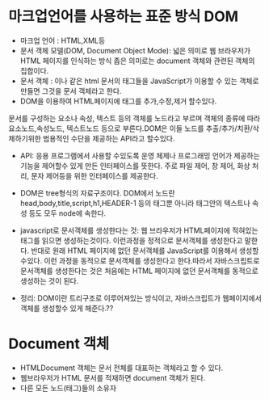 # 마크업언어를 사용하는 표준 방식 DOM
+ 마크업 언어 : HTML,XML등 
+ 문서 객체 모델(DOM, Document Object Mode): 넓은 의미로 웹 브라우저가 HTML 페이지를 인식하는 방식
                                            좁은 의미로는 document 객체와 관련된 객체의 집합이다.
+ 문서 객체 : <html> 이나 <body> 같은 html 문서의 태그들을 JavaScript가 이용할 수 있는 객체로 만들면 그것을 문서 객체라고 한다.
+ DOM을 이용하여 HTML페이지에 태그를 추가,수정,제거 할수있다.
  
문서를 구성하는 요소나 속성, 텍스트 등의 객체를 노드라고 부르며 객체의 종류에 따라 요소노드,속성노드, 텍스트노드
등으로 부른다.DOM은 이들 노드를 추출/추가/치환/삭제하기위한 범용적인 수단을 제공하는 API라고 할수있다.
+ API: 응용 프로그램에서 사용할 수있도록 운영 체제나 프로그래밍 언어가 제공하는 기능을 제어할수 있게 만든 인터페이스를 뜻한다.
       주로 파일 제어, 창 제어, 화상 처리, 문자 제어등을 위한 인터페이스를 제공한다.
       
+ DOM은 tree형식의 자료구조이다. DOM에서 노드란 head,body,title,script,h1,HEADER-1 등의 태그뿐 아니라 태그안의 텍스트나 속성 등도
  모두 node에 속한다.

+ javascript로 문서객체를 생성한다는 것: 웹 브라우저가 HTML페이지에 적혀있는 태그를 읽으면 생성하는것이다. 이런과정을 정적으로 문서객체를
                                      생성한다고 말한다. 반대로 원래 HTML 페이지에 없던 문서객체를 JavaScript를 이용해서 생성할수있다.
                                      이런 과정을 동적으로 문서객체를 생성한다고 한다.따라서 자바스크립트로 문서객체를 생성한다는 것은 
                                      처음에는 HTML 페이지에 없던 문서객체를 동적으로 생성하는 것이 된다.
                                      
                                      
+ 정리: DOM이란 트리구조로 이루어져있는 방식이고, 자바스크립트가 웹페이지에서 객체를 생성할수 있게 해준다.?? 
                                      
          
# Document 객체
 + HTMLDocument 객체는 문서 전체를 대표하는 객체라고 할 수 있다.
 + 웹브라우저가 HTML 문서를 적재하면 document 객체가 된다.
 + 다른 모든 노드(태그)들의 소유자
          

      
      
      
          
